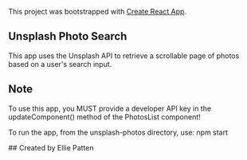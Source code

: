 This project was bootstrapped with [Create React App](https://github.com/facebookincubator/create-react-app).

## Unsplash Photo Search
This app uses the Unsplash API to retrieve a scrollable page of photos based on a user's search input.

## Note
To use this app, you MUST provide a developer API key in the updateComponent() method of the PhotosList component!

To run the app, from the unsplash-photos directory, use:
npm start

## Created by
Ellie Patten

